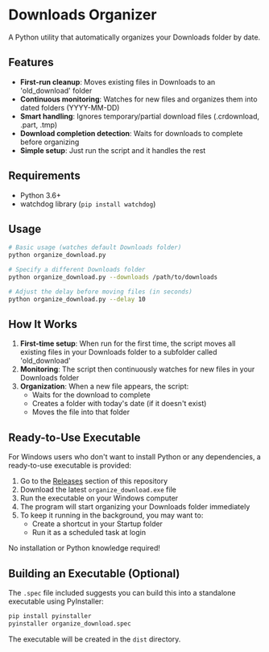 # Downloads Organizer

A Python utility that automatically organizes your Downloads folder by date.

## Features

- **First-run cleanup**: Moves existing files in Downloads to an 'old_download' folder
- **Continuous monitoring**: Watches for new files and organizes them into dated folders (YYYY-MM-DD)
- **Smart handling**: Ignores temporary/partial download files (.crdownload, .part, .tmp)
- **Download completion detection**: Waits for downloads to complete before organizing
- **Simple setup**: Just run the script and it handles the rest

## Requirements

- Python 3.6+
- watchdog library (`pip install watchdog`)

## Usage

```bash
# Basic usage (watches default Downloads folder)
python organize_download.py

# Specify a different Downloads folder
python organize_download.py --downloads /path/to/downloads

# Adjust the delay before moving files (in seconds)
python organize_download.py --delay 10
```

## How It Works

1. **First-time setup**: When run for the first time, the script moves all existing files in your Downloads folder to a subfolder called 'old_download'
2. **Monitoring**: The script then continuously watches for new files in your Downloads folder
3. **Organization**: When a new file appears, the script:
   - Waits for the download to complete
   - Creates a folder with today's date (if it doesn't exist)
   - Moves the file into that folder

## Ready-to-Use Executable

For Windows users who don't want to install Python or any dependencies, a ready-to-use executable is provided:

1. Go to the [Releases](https://github.com/Mj-Njuguna/download_organizer/releases) section of this repository
2. Download the latest `organize_download.exe` file
3. Run the executable on your Windows computer
4. The program will start organizing your Downloads folder immediately
5. To keep it running in the background, you may want to:
   - Create a shortcut in your Startup folder
   - Run it as a scheduled task at login

No installation or Python knowledge required!

## Building an Executable (Optional)

The `.spec` file included suggests you can build this into a standalone executable using PyInstaller:

```bash
pip install pyinstaller
pyinstaller organize_download.spec
```

The executable will be created in the `dist` directory.
